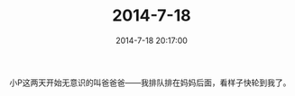﻿---
title: 2014-7-18
date: 2014-7-18 20:17:00
tags:
categories: 爸爸
---
小P这两天开始无意识的叫爸爸爸——我排队排在妈妈后面，看样子快轮到我了。